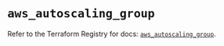 # `aws_autoscaling_group`

Refer to the Terraform Registry for docs: [`aws_autoscaling_group`](https://registry.terraform.io/providers/hashicorp/aws/5.36.0/docs/resources/autoscaling_group).
